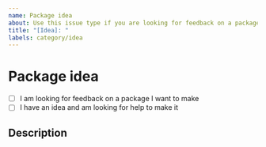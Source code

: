 ```yaml
---
name: Package idea
about: Use this issue type if you are looking for feedback on a package idea, or if you have an idea and are looking for help creating it.
title: "[Idea]: "
labels: category/idea
---
```


# Package idea

- [ ] I am looking for feedback on a package I want to make
- [ ] I have an idea and am looking for help to make it

## Description

<!-- 
Here you would write why you want this package.
How should the package work?
-->

